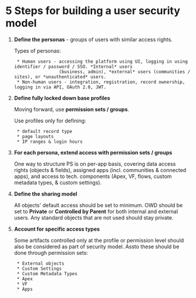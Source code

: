 # 5 Steps for building a user security model
1. **Define the personas** - groups of users with similar access rights.

    Types of personas:

        * Human users - accessing the platform using UI, logging in using identifier / password / SSO. *Internal* users
                        (business, admin), *external* users (communities / sites), or *unauthenticated* users.
        * Non-human users - integration, registration, record ownership, logging in via API, OAuth 2.0, JWT.

2. **Define fully locked down base profiles**

    Moving forward, use **permission sets / groups**. 

    Use profiles only for defining:

        * default record type
        * page layouts
        * IP ranges & login hours

3. **For each persona, extend access with permission sets / groups**

    One way to structure PS is on per-app basis, covering data access rights (objects & fields), assigned apps (incl. communities & connected apps), and access to tech. components (Apex, VF, flows, custom metadata types, & custom settings).

4. **Define the sharing model**

    All objects' default access should be set to minimum. OWD should be set to **Private** or **Controlled by Parent** for both internal and external users. Any standard objects that are not used should stay private.

5. **Account for specific access types**

    Some artifacts controlled only at the profile or permission level should also be considered as part of security model. Assto these should be done through permission sets:

        * External objects
        * Custom Settings
        * Custom Metadata Types
        * Apex
        * VF
        * Apps